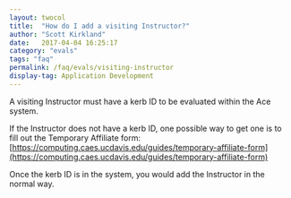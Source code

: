```yaml
---
layout: twocol
title:  "How do I add a visiting Instructor?"
author: "Scott Kirkland"
date:   2017-04-04 16:25:17
category: "evals"
tags: "faq"
permalink: /faq/evals/visiting-instructor
display-tag: Application Development
---
```


A visiting Instructor must have a kerb ID to be evaluated within the Ace system.

If the Instructor does not have a kerb ID, one possible way to get one is to fill out the Temporary Affiliate form:
[https://computing.caes.ucdavis.edu/guides/temporary-affiliate-form](https://computing.caes.ucdavis.edu/guides/temporary-affiliate-form)

Once the kerb ID is in the system, you would add the Instructor in the normal way.
